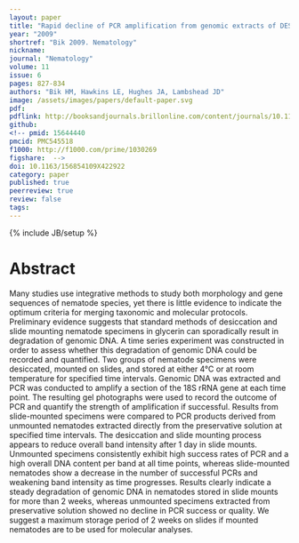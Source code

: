 ```yaml
---
layout: paper
title: "Rapid decline of PCR amplification from genomic extracts of DESS-preserved, slide-mounted nematodes"
year: "2009"
shortref: "Bik 2009. Nematology"
nickname: 
journal: "Nematology"
volume: 11
issue: 6
pages: 827-834
authors: "Bik HM, Hawkins LE, Hughes JA, Lambshead JD"
image: /assets/images/papers/default-paper.svg
pdf: 
pdflink: http://booksandjournals.brillonline.com/content/journals/10.1163/156854109x422922
github: 
<!-- pmid: 15644440
pmcid: PMC545518
f1000: http://f1000.com/prime/1030269
figshare:  -->
doi: 10.1163/156854109X422922
category: paper
published: true
peerreview: true
review: false
tags: 
---
```

{% include JB/setup %}

# Abstract

Many studies use integrative methods to study both morphology and gene sequences of nematode species, yet there is little evidence to indicate the optimum criteria for merging taxonomic and molecular protocols. Preliminary evidence suggests that standard methods of desiccation and slide mounting nematode specimens in glycerin can sporadically result in degradation of genomic DNA. A time series experiment was constructed in order to assess whether this degradation of genomic DNA could be recorded and quantified. Two groups of nematode specimens were desiccated, mounted on slides, and stored at either 4°C or at room temperature for specified time intervals. Genomic DNA was extracted and PCR was conducted to amplify a section of the 18S rRNA gene at each time point. The resulting gel photographs were used to record the outcome of PCR and quantify the strength of amplification if successful. Results from slide-mounted specimens were compared to PCR products derived from unmounted nematodes extracted directly from the preservative solution at specified time intervals. The desiccation and slide mounting process appears to reduce overall band intensity after 1 day in slide mounts. Unmounted specimens consistently exhibit high success rates of PCR and a high overall DNA content per band at all time points, whereas slide-mounted nematodes show a decrease in the number of successful PCRs and weakening band intensity as time progresses. Results clearly indicate a steady degradation of genomic DNA in nematodes stored in slide mounts for more than 2 weeks, whereas unmounted specimens extracted from preservative solution showed no decline in PCR success or quality. We suggest a maximum storage period of 2 weeks on slides if mounted nematodes are to be used for molecular analyses.



